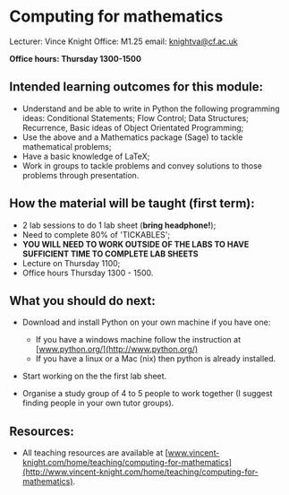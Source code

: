 # Computing for mathematics

Lecturer: Vince Knight
Office: M1.25
email: knightva@cf.ac.uk

**Office hours: Thursday 1300-1500**

## Intended learning outcomes for this module:

- Understand and be able to write in Python the following programming ideas: Conditional Statements; Flow Control; Data Structures; Recurrence, Basic ideas of Object Orientated Programming;
- Use the above and a Mathematics package (Sage) to tackle mathematical problems;
- Have a basic knowledge of LaTeX;
- Work in groups to tackle problems and convey solutions to those problems through presentation.

## How the material will be taught (first term):

- 2 lab sessions to do 1 lab sheet (**bring headphone!**);
- Need to complete 80% of 'TICKABLES';
- **YOU WILL NEED TO WORK OUTSIDE OF THE LABS TO HAVE SUFFICIENT TIME TO COMPLETE LAB SHEETS**
- Lecture on Thursday 1100;
- Office hours Thursday 1300 - 1500.

## What you should do next:

- Download and install Python on your own machine if you have one:

    - If you have a windows machine follow the instruction at [www.python.org/](http://www.python.org/)
    - If you have a linux or a Mac (nix) then python is already installed.

- Start working on the the first lab sheet.
- Organise a study group of 4 to 5 people to work together (I suggest finding people in your own tutor groups).

## Resources:

- All teaching resources are available at [www.vincent-knight.com/home/teaching/computing-for-mathematics](http://www.vincent-knight.com/home/teaching/computing-for-mathematics).
